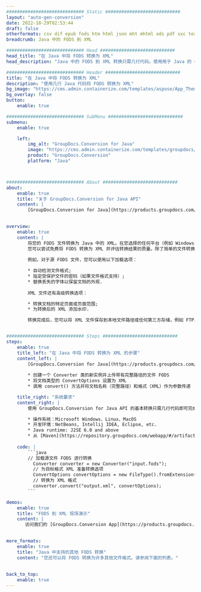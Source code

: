 ```yaml
---
############################# Static ############################
layout: "auto-gen-conversion"
date: 2022-10-29T02:53:44
draft: false
otherformats: csv dif epub fods htm html json mht mhtml ods pdf sxc tex tsv xlam xls xlsb xlsm xlsx xlt xltm xltx xml xps
breadcrumb: Java 中的 FODS 到 XML

############################# Head ############################
head_title: "在 Java 中将 FODS 转换为 XML"
head_description: "Java 中的 FODS 到 XML 转换只需几行代码。使用用于 Java 的 GroupDocs 文档转换 API 转换 160 多种文件格式"

############################# Header ############################
title: "在 Java 中将 FODS 转换为 XML"
description: "使用几行 Java 代码将 FODS 转换为 XML"
bg_image: "https://cms.admin.containerize.com/templates/aspose/App_Themes/V3/images/bg/header1.png"
bg_overlay: false
button:
    enable: true

############################# SubMenu ############################
submenu:
    enable: true

    left:
        img_alt: "GroupDocs.Conversion for Java"
        image: "https://cms.admin.containerize.com/templates/groupdocs/images/product-logos/90x90-noborder/groupdocs-conversion-java.png"
        product: "GroupDocs.Conversion"
        platform: "Java"



############################# About ############################
about:
    enable: true
    title: "关于 GroupDocs.Conversion for Java API"
    content: |
        [GroupDocs.Conversion for Java](https://products.groupdocs.com/conversion/java/) 是一种高级文件格式转换 API，用于在 Microsoft Office、OpenDocument、PDF、HTML、电子邮件、CAD 等流行图像和文档格式之间进行转换。只需几行代码即可完成更多工作。本机 API 会自动检测原始文档的格式，并提供许多选项来自定义转换后的文档。除了从文档中提取信息的功能外，它还默认支持将转换结果缓存到本地磁盘。但是，任何类型的缓存存储都可以通过实施适当的接口来支持 - Amazon S3、Dropbox、Google Drive、Windows Azure、Reddis 或任何其他接口。
    

overview:
    enable: true
    content: |
        将您的 FODS 文件转换为 Java 中的 XML。在您选择的任何平台（例如 Windows、Linux、macOS）上，只需几行 Java 代码。
        您可以尝试免费将 FODS 转换为 XML 并评估转换结果的质量。除了简单的文件转换脚本外，您还可以尝试更复杂的选项来加载 FODS 源文件并存储 XML 输出。 
        
        例如，对于源 FODS 文件，您可以使用以下加载选项：

        * 自动检测文件格式;
        * 指定受保护文件的密码（如果文件格式支持）;
        * 替换丢失的字体以保留文档的外观.
        
        XML 文件还有高级转换选项：

        * 转换文档的特定页面或页面范围;
        * 为转换后的 XML 添加水印.

        转换完成后，您可以将 XML 文件保存到本地文件路径或任何第三方存储，例如 FTP、Amazon S3、Google Drive、Dropbox 等。请注意 - 转换 FODS到 XML，您不需要安装任何额外的软件，例如 MS Office、Open Office、Adobe Acrobat Reader 等。


############################# Steps ############################
steps:
    enable: true
    title_left: "在 Java 中将 FODS 转换为 XML 的步骤"
    content_left: |
        [GroupDocs.Conversion for Java](https://products.groupdocs.com/conversion/java/) 允许开发人员使用几行代码轻松地将 FODS 文件转换为 XML。
        
        * 创建一个 Converter 类的新实例并上传带有完整路径的文件 FODS
        * 将文档类型的 ConvertOptions 设置为 XML
        * 调用 convert() 方法并将文档名称（完整路径）和格式（XML）作为参数传递

    title_right: "系统要求"
    content_right: |
        使用 GroupDocs.Conversion for Java API 的基本转换只需几行代码即可完成。所有主要平台和操作系统都支持我们的 API。在执行以下代码之前，请确保您的系统上安装了以下先决条件。

        * 操作系统：Microsoft Windows、Linux、MacOS
        * 开发环境：NetBeans, Intellij IDEA, Eclipse, etc.
        * Java runtime: J2SE 6.0 and above
        * 从 [Maven](https://repository.groupdocs.com/webapp/#/artifacts/browse/tree/General/repo/com/groupdocs/groupdocs-conversion) 获取最新的 GroupDocs.Conversion for Java
         
    code: |
        ```java    
        // 加载源文件 FODS 进行转换
          Converter converter = new Converter("input.fods");
          // 为目标格式 XML 准备转换选项
          ConvertOptions convertOptions = new FileType().fromExtension("xml").getConvertOptions();
          // 转换为 XML 格式
          converter.convert("output.xml", convertOptions);
        ```

demos:
    enable: true
    title: "FODS 到 XML 现场演示"
    content: |
       访问我们的 [GroupDocs.Conversion App](https://products.groupdocs.app/conversion/family) 网站并立即尝试 FODS 到 XML 转换。免费演示具有以下好处
          

more_formats:
    enable: true
    title: "Java 中支持的其他 FODS 转换"
    content: "您还可以将 FODS 转换为许多其他文件格式。请参阅下面的列表。"
       
       
back_to_top:
    enable: true
---
```

